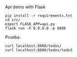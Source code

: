 Api demo with Flask

```
pip install -r requirements.txt
cd src/
export FLASK_APP=api.py
flask run -h 0.0.0.0 -p 8080
```

Prueba:
```
curl localhost:8080/todos/
curl localhost:8080/todos/todo3
```
